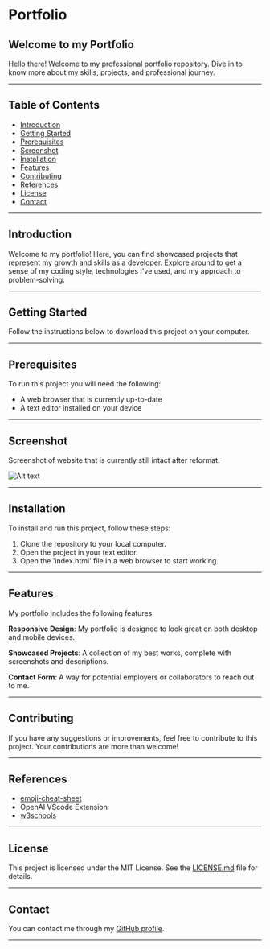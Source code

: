 # Portfolio

## Welcome to my Portfolio

Hello there! Welcome to my professional portfolio repository. Dive in to know more about my skills, projects, and professional journey.

---

## Table of Contents

- [Introduction](#introduction)
- [Getting Started](#getting-started)
- [Prerequisites](#prerequisites)
- [Screenshot](#screenshot)
- [Installation](#installation)
- [Features](#features)
- [Contributing](#contributing)
- [References](#references)
- [License](#license)
- [Contact](#contact)

---

## Introduction

Welcome to my portfolio! Here, you can find showcased projects that represent my growth and skills as a developer. Explore around to get a sense of my coding style, technologies I've used, and my approach to problem-solving.

---

## Getting Started

Follow the instructions below to download this project on your computer.

---

## Prerequisites

To run this project you will need the following:

- A web browser that is currently up-to-date
- A text editor installed on your device

---

## Screenshot

Screenshot of website that is currently still intact after reformat.

![Alt text](/Portfolio/Portfolio/Assets/pictures/screencapture-127-0-0-1-5501-Portfolio-Portfolio-index-html-2023-08-21-17_52_49.png)

---

## Installation

To install and run this project, follow these steps:

1. Clone the repository to your local computer.
2. Open the project in your text editor.
3. Open the 'index.html' file in a web browser to start working.

---

## Features

My portfolio includes the following features:

**Responsive Design**:
My portfolio is designed to look great on both desktop and mobile devices.

**Showcased Projects**:
A collection of my best works, complete with screenshots and descriptions.

**Contact Form**:
A way for potential employers or collaborators to reach out to me.

---

## Contributing

If you have any suggestions or improvements, feel free to contribute to this project. Your contributions are more than welcome!

---

## References

- [emoji-cheat-sheet](https://github.com/ikatyang/emoji-cheat-sheet#readme)
- OpenAI VScode Extension
- [w3schools](https://www.w3schools.com)

---

## License

This project is licensed under the MIT License. See the [LICENSE.md](LICENSE.md) file for details.

---

## Contact

You can contact me through my [GitHub profile](https://github.com/Deazymat/Portfolio).

---
